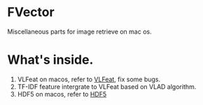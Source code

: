 # FVector
Miscellaneous parts for image retrieve on mac os.

# What's inside.
1. VLFeat on macos, refer to [VLFeat](http://www.vlfeat.org), fix some bugs.
2. TF-IDF feature intergrate to VLFeat based on VLAD algorithm.
3. HDF5 on macos, refer to [HDF5](https://www.hdfgroup.org/)
